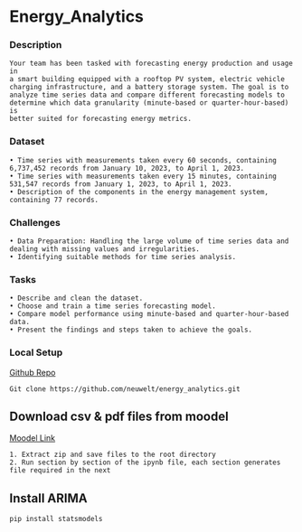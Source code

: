 # Energy_Analytics

### Description
```
Your team has been tasked with forecasting energy production and usage in
a smart building equipped with a rooftop PV system, electric vehicle
charging infrastructure, and a battery storage system. The goal is to
analyze time series data and compare different forecasting models to 
determine which data granularity (minute-based or quarter-hour-based) is 
better suited for forecasting energy metrics.
```

### Dataset
```
• Time series with measurements taken every 60 seconds, containing
6,737,452 records from January 10, 2023, to April 1, 2023.
• Time series with measurements taken every 15 minutes, containing
531,547 records from January 1, 2023, to April 1, 2023.
• Description of the components in the energy management system,
containing 77 records.
```

### Challenges
```
• Data Preparation: Handling the large volume of time series data and
dealing with missing values and irregularities.
• Identifying suitable methods for time series analysis.
```

### Tasks
```
• Describe and clean the dataset.
• Choose and train a time series forecasting model.
• Compare model performance using minute-based and quarter-hour-based data.
• Present the findings and steps taken to achieve the goals.
```

### Local Setup
[Github Repo](https://github.com/neuwelt/energy_analytics.git)
```
Git clone https://github.com/neuwelt/energy_analytics.git
```

## Download csv & pdf files from moodel
[Moodel Link](https://moodle.hs-augsburg.de/mod/resource/view.php?id=382079)
```
1. Extract zip and save files to the root directory
2. Run section by section of the ipynb file, each section generates file required in the next
```

## Install ARIMA
`pip install statsmodels`